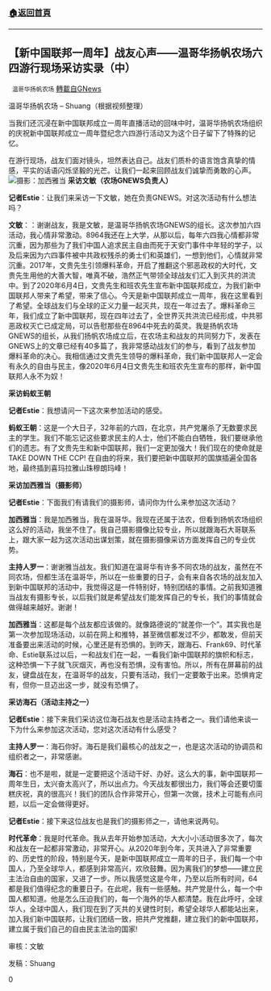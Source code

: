 ###  [:house:返回首頁](https://github.com/ourhimalayas/txt)
---

## 【新中国联邦一周年】战友心声——温哥华扬帆农场六四游行现场采访实录（中）
` 温哥华扬帆农场` [轉載自GNews](https://gnews.org/zh-hans/1301184/)

温哥华扬帆农场 – Shuang（根据视频整理）

当我们还沉浸在新中国联邦成立一周年直播活动的回味中时，温哥华扬帆农场组织的庆祝新中国联邦成立一周年暨纪念六四游行活动又为这个日子留下了特殊的记忆。

在游行现场，战友们面对镜头，坦然表达自己。战友们质朴的语言饱含真挚的情感，平实的话语闪烁坚毅的光芒。让我们一起来回顾战友们诚挚而勇敢的心声。
![]()![](https://gnews-media-offload.s3.amazonaws.com/wp-content/uploads/2021/06/05180554/15-8.jpg)摄影：加西雅当
**采访文敏（农场GNEWS负责人）**

**记者Estie**：让我们来采访一下文敏，她在负责GNEWS。对这次活动有什么想法吗？

**文敏**：：谢谢战友，我是文敏，是温哥华扬帆农场GNEWS的组长。这次参加六四活动，我心情非常激动。8964我还在上大学，从那以后，每年六四我心情都非常沉重，因为那些为了我们中国人追求民主自由而死于天安门事件中年轻的学子，以及后来因为六四事件被中共政权残杀的勇士们和英雄们，一想到他们，心情就非常沉重。2017年，文贵先生引领爆料革命，开启了推翻这个邪恶政权的大时代，文贵先生用他的大善大智，唯真不破，浩然正气带领全球战友们汇入到灭共的洪流中。到了2020年6月4日，文贵先生和班农先生宣布新中国联邦成立，为我们新中国联邦人带来了希望，带来了信心。今天是新中国联邦成立一周年，我在这里看到了希望。全球战友们与全球的正义力量一起灭共，现在一年过去了。爆料革命三年，我们成立了新中国联邦，现在四年过去了，全世界灭共洪流已经形成，中共邪恶政权灭亡已成定局，可以告慰那些在8964中死去的英灵。我是扬帆农场GNEWS的组长，从我们扬帆农场成立后，在农场主和战友的共同努力下，发表在GNEWS上的文章已经有40多篇了，我非常感动战友们的参与，看到了战友参加爆料革命的决心。我相信通过文贵先生领导的爆料革命，我们新中国联邦人一定会有永久的自由与民主，像2020年6月4日文贵先生和班农先生宣布的那样，新中国联邦人永不为奴！

**采访蚂蚁王朝**

**记者Estie**：我想请问一下这次来参加活动的感受。

**蚂蚁王朝**：这是一个大日子，32年前的六四，在北京，共产党屠杀了无数要求民主的学生。我们不能忘记这些要求民主的人士，他们不能白白牺牲，我们要继承他们的遗志。有了文贵先生和新中国联邦，我们一定更加强大！我们现在的使命就是TAKE DOWN THE CCP! 在自由的将来，我们要把新中国联邦的国旗插遍全国各地，最终插到喜玛拉雅山珠穆朗玛峰！

**采访加西雅当（摄影师）**

**记者Estie**：下面我们有请我们的摄影师，请问你为什么来参加这次活动？

**加西雅当**：我是加西雅当，我在温哥华。我现在还属于法农，但看到扬帆农场组织这么好的活动，我坐不住了。我自己摄影摄像比较专业，所以就跟海石大哥联系上，跟大家一起为这次活动出谋划策，就在摄影摄像采访方面发挥自己的专业优势。

**主持人罗一**：谢谢雅当战友。我们知道在温哥华有许多不同农场的战友，虽然在不同农场，但都生活在温哥华，所以在一些重要的日子，会有来自各农场的战友加入到新中国联邦的活动中，我觉得这是一件特别好，特别团结的事情。之前我知道雅当战友有摄影专长，以后我们就是希望战友们能发挥自己的专长，我们的事情就会做得越来越好。谢谢！

**加西雅当**：这都是每个战友都应该做的。就像路德说的“就差你一个”。其实我也是第一次参加现场活动，以前在网上和推特，甚至微信都发过不少，都敢发，但前天准备要出来活动的时候，心里还是有恐惧的。到昨天，跟海石、Frank69、时代革命、Estie联系过以后，一和战友们在一起，一看我们新中国联邦的旗帜和标志，这种恐惧一下子就飞灰烟灭，再也没有恐惧，没有害怕。所以，所有在屏幕前的战友，键盘战在友，在温哥华的战友，只要有活动，我们一定要敢于出来。恐惧肯定有，但你一旦迈出这一步，就没有恐惧了。

**采访海石（活动主持之一）**

**记者Estie**：接下来我们采访这位海石战友也是活动主持者之一。我们请他来谈一下为什么来参加这次活动，您对这次活动有什么感受？

**主持人罗一**：海石你好。海石是我们最核心的战友之一，也是这次活动的协调员和组织者之一，非常感谢。

**海石**：也不是啦，就是一定要把这个活动干好、办好。这么大的事，新中国联邦一周年生日，太兴奋太高兴了，所以出点力。今天战友都很出力，我们等会还要切蛋糕庆祝，真的很高兴！我们的团队合作非常开心，但第一次做，技术上可能有点问题，以后一定会做得更好。

**记者Estie**：接下来这位战友也是我们的摄影师之一，请他来说两句。

**时代革命**：我是时代革命。我从去年开始参加活动，大大小小活动很多次了，每次和战友在一起都非常激动，非常开心。从2020年到今年，灭共进入了非常重要的、历史性的阶段，特别是今天，是新中国联邦成立一周年的日子，我们每一个中国人，乃至全球华人，都感到非常高兴，欢欣鼓舞。因为离我们的梦想——建立民主法治自由的国家，又进了一步。所以我感觉这是今年，乃至以后所有时间，64都是我们值得纪念的重要日子。在此呢，我有一些感触。共产党是什么，每一个中国人都知道。他是怎么压迫我们的，每一个海外的华人都清楚。我在此呼吁，全球华人，全球中国人，我们现在到了灭共的关键性时刻，希望全球华人都能站出来，加入我们新中国联邦，让我们团结一致，把共产党推翻，建立我们的新中国联邦，建立属于我们自己的自由民主法治的国家!

审核：文敏

发稿：Shuang

0
